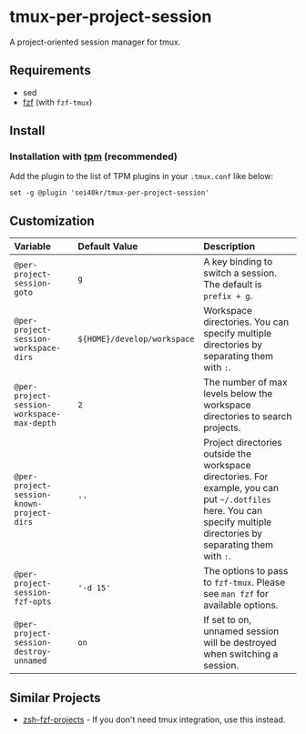 # tmux-per-project-session

A project-oriented session manager for tmux.

## Requirements

- sed
- [fzf](https://github.com/junegunn/fzf) (with `fzf-tmux`)

## Install

### Installation with [tpm](https://github.com/tmux-plugins/tpm) (recommended)

Add the plugin to the list of TPM plugins in your `.tmux.conf` like below:

```tmux
set -g @plugin 'sei40kr/tmux-per-project-session'
```

## Customization

| Variable                                   | Default Value               | Description                                                                                                                                                           |
| :--                                        | :--                         | :--                                                                                                                                                                   |
| `@per-project-session-goto`                | `g`                         | A key binding to switch a session. The default is `prefix + g`.                                                                                                       |
| `@per-project-session-workspace-dirs`      | `${HOME}/develop/workspace` | Workspace directories. You can specify multiple directories by separating them with `:`.                                                                              |
| `@per-project-session-workspace-max-depth` | `2`                         | The number of max levels below the workspace directories to search projects.                                                                                          |
| `@per-project-session-known-project-dirs`  | `''`                        | Project directories outside the workspace directories. For example, you can put `~/.dotfiles` here. You can specify multiple directories by separating them with `:`. |
| `@per-project-session-fzf-opts`            | `'-d 15'`                   | The options to pass to `fzf-tmux`. Please see `man fzf` for available options.                                                                                        |
| `@per-project-session-destroy-unnamed`     | `on`                        | If set to on, unnamed session will be destroyed when switching a session.                                                                                             |

## Similar Projects

- [zsh-fzf-projects](https://github.com/sei40kr/zsh-fzf-projects) - If you don't need tmux integration, use this instead.
